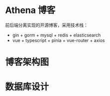 # Athena 博客

前后端分离实现的开源博客，采用技术栈：

- gin + gorm + mysql + redis + elasticsearch
- vue + typescript + pinia + vue-router + axios

# 博客架构图

# 数据库设计

# 
